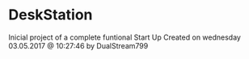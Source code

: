 # DeskStation
Inicial project of a complete funtional Start Up 
Created on wednesday 03.05.2017 @ 10:27:46 by DualStream799
